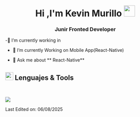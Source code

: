 <h1 align="center"><b>Hi ,I'm Kevin Murillo </b><img src="https://media.giphy.com/media/hvRJCLFzcasrR4ia7z/giphy.gif" width="35"></h1>
<h3 align="center">Junir Fronted Developer</h3>

-🔭 I’m currently working in <a href="https://www.informaticacreativa.net" target="blank" > </a>

- 🌱 I’m currently Working on Mobile App(React-Native)

- 💬 Ask me about ** React-Native**



## <img src="https://media2.giphy.com/media/QssGEmpkyEOhBCb7e1/giphy.gif?cid=ecf05e47a0n3gi1bfqntqmob8g9aid1oyj2wr3ds3mg700bl&rid=giphy.gif" width ="25"><b> Lenguajes & Tools </b>
<br>
<p align="left">
  <a href="https://skillicons.dev">
    <img src="https://skillicons.dev/icons?i=github,git,css,html,supabase,express,figma,js,postgres,mysql,nodejs,postman,react,tailwind,ts,vscode,net,cs,laravel,php,vite&perline=14" />
  </a>
</p>


Last Edited on: 06/08/2025

